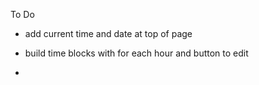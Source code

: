To Do

- add current time and date at top of page 

- build time blocks with for each hour and button to edit 

- 